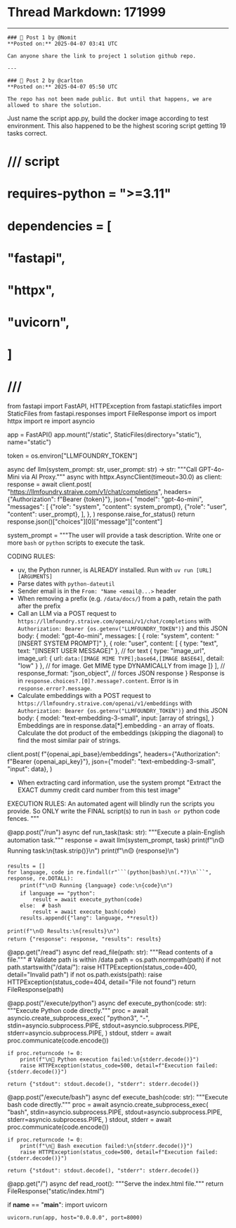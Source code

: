 # Thread Markdown: 171999

---

    ### 💬 Post 1 by @Nomit  
    **Posted on:** 2025-04-07 03:41 UTC  

    Can anyone share the link to project 1 solution github repo.

    ---

    ### 💬 Post 2 by @carlton  
    **Posted on:** 2025-04-07 05:50 UTC  

    The repo has not been made public. But until that happens, we are allowed to share the solution.
Just name the script app.py, build the docker image according to test environment. This also happened to be the highest scoring script getting 19 tasks correct.
# /// script
# requires-python = ">=3.11"
# dependencies = [
#   "fastapi",
#   "httpx",
#   "uvicorn",
# ]
# ///

from fastapi import FastAPI, HTTPException
from fastapi.staticfiles import StaticFiles
from fastapi.responses import FileResponse
import os
import httpx
import re
import asyncio

app = FastAPI()
app.mount("/static", StaticFiles(directory="static"), name="static")

token = os.environ["LLMFOUNDRY_TOKEN"]


async def llm(system_prompt: str, user_prompt: str) -> str:
    """Call GPT-4o-Mini via AI Proxy."""
    async with httpx.AsyncClient(timeout=30.0) as client:
        response = await client.post(
            "https://llmfoundry.straive.com/v1/chat/completions",
            headers={"Authorization": f"Bearer {token}"},
            json={
                "model": "gpt-4o-mini",
                "messages": [
                    {"role": "system", "content": system_prompt},
                    {"role": "user", "content": user_prompt},
                ],
            },
        )
        response.raise_for_status()
        return response.json()["choices"][0]["message"]["content"]


system_prompt = """The user will provide a task description.
Write one or more `bash` or `python` scripts to execute the task.

CODING RULES:

- uv, the Python runner, is ALREADY installed. Run with `uv run [URL] [ARGUMENTS]`
- Parse dates with `python-dateutil`
- Sender email is in the `From: "Name <email@...>` header
- When removing a prefix (e.g. `/data/docs/`) from a path, retain the path after the prefix
- Call an LLM via a POST request to `https://llmfoundry.straive.com/openai/v1/chat/completions` with `Authorization: Bearer {os.getenv("LLMFOUNDRY_TOKEN")}` and this JSON body:
    {
      model: "gpt-4o-mini",
      messages: [
        { role: "system", content: "[INSERT SYSTEM PROMPT]" },
        { role: "user", content: [
        { type: "text", text: "[INSERT USER MESSAGE]" }, // for text
        { type: "image_url", image_url: { url: `data:[IMAGE MIME TYPE];base64,[IMAGE BASE64]`, detail: "low" } }, // for image. Get MIME type DYNAMICALLY from image
        ]}
      ],
      // response_format: "json_object",  // forces JSON response
    }
  Response is in `response.choices?.[0]?.message?.content`. Error is in `response.error?.message`.
- Calculate embeddings with a POST request to `https://llmfoundry.straive.com/openai/v1/embeddings` with `Authorization: Bearer {os.getenv("LLMFOUNDRY_TOKEN")}` and this JSON body:
    {
      model: "text-embedding-3-small",
      input: [array of strings],
    }
  Embeddings are in response.data[*].embedding - an array of floats.
  Calculate the dot product of the embeddings (skipping the diagonal) to find the most similar pair of strings.

client.post(
            f"{openai_api_base}/embeddings",
            headers={"Authorization": f"Bearer {openai_api_key}"},
            json={"model": "text-embedding-3-small", "input": data},
        )
- When extracting card information, use the system prompt "Extract the EXACT dummy credit card number from this test image"

EXECUTION RULES: An automated agent will blindly run the scripts you provide. So ONLY
write the FINAL script(s) to run in ```bash or ```python code fences.
"""


@app.post("/run")
async def run_task(task: str):
    """Execute a plain-English automation task."""
    response = await llm(system_prompt, task)
    print(f"\n🟡 Running task:\n{task.strip()}\n")
    print(f"\n🟡 {response}\n")

    results = []
    for language, code in re.findall(r"```(python|bash)\n(.*?)\n```", response, re.DOTALL):
        print(f"\n🟡 Running {language} code:\n{code}\n")
        if language == "python":
            result = await execute_python(code)
        else:  # bash
            result = await execute_bash(code)
        results.append({"lang": language, **result})

    print(f"\n🟡 Results:\n{results}\n")
    return {"response": response, "results": results}


@app.get("/read")
async def read_file(path: str):
    """Read contents of a file."""
    # Validate path is within /data
    path = os.path.normpath(path)
    if not path.startswith("/data/"):
        raise HTTPException(status_code=400, detail="Invalid path")
    if not os.path.exists(path):
        raise HTTPException(status_code=404, detail="File not found")
    return FileResponse(path)


@app.post("/execute/python")
async def execute_python(code: str):
    """Execute Python code directly."""
    proc = await asyncio.create_subprocess_exec(
        "python3",
        "-",
        stdin=asyncio.subprocess.PIPE,
        stdout=asyncio.subprocess.PIPE,
        stderr=asyncio.subprocess.PIPE,
    )
    stdout, stderr = await proc.communicate(code.encode())

    if proc.returncode != 0:
        print(f"\n🔴 Python execution failed:\n{stderr.decode()}")
        raise HTTPException(status_code=500, detail=f"Execution failed: {stderr.decode()}")

    return {"stdout": stdout.decode(), "stderr": stderr.decode()}


@app.post("/execute/bash")
async def execute_bash(code: str):
    """Execute bash code directly."""
    proc = await asyncio.create_subprocess_exec(
        "bash",
        stdin=asyncio.subprocess.PIPE,
        stdout=asyncio.subprocess.PIPE,
        stderr=asyncio.subprocess.PIPE,
    )
    stdout, stderr = await proc.communicate(code.encode())

    if proc.returncode != 0:
        print(f"\n🔴 Bash execution failed:\n{stderr.decode()}")
        raise HTTPException(status_code=500, detail=f"Execution failed: {stderr.decode()}")

    return {"stdout": stdout.decode(), "stderr": stderr.decode()}


@app.get("/")
async def read_root():
    """Serve the index.html file."""
    return FileResponse("static/index.html")


if __name__ == "__main__":
    import uvicorn

    uvicorn.run(app, host="0.0.0.0", port=8000)

    